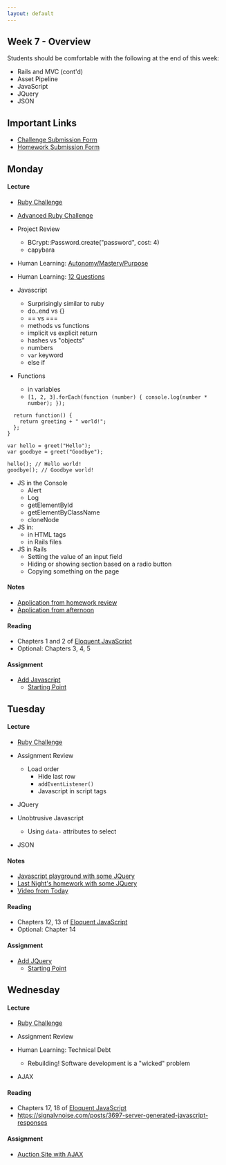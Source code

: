 ```yaml
---
layout: default
---
```


## Week 7 - Overview

Students should be comfortable with the following at the end of this week:

* Rails and MVC (cont'd)
* Asset Pipeline
* JavaScript
* JQuery
* JSON

## Important Links

* [Challenge Submission Form](http://goo.gl/forms/fpcxQCtEqs)
* [Homework Submission Form](https://docs.google.com/forms/d/1lddv00AYx4z9ugJBYv1v2RG_JuMUpWEYPYjQGdCVdgQ/viewform?c=0&w=1)


## Monday

#### Lecture

* [Ruby Challenge](https://github.com/masonfmatthews/rails_assignments/blob/master/challenges/double_loop_challenge.rb)
* [Advanced Ruby Challenge](https://github.com/masonfmatthews/rails_assignments/blob/master/challenges/primes_challenge.rb)
* Project Review
  * BCrypt::Password.create("password", cost: 4)
  * capybara

* Human Learning: [Autonomy/Mastery/Purpose](https://www.youtube.com/watch?v=u6XAPnuFjJc)
* Human Learning: [12 Questions](w7-1/12questions.pdf)

* Javascript
  * Surprisingly similar to ruby
  * do..end vs {}
  * == vs ===
  * methods vs functions
  * implicit vs explicit return
  * hashes vs "objects"
  * numbers
  * `var` keyword
  * else if

* Functions
  * in variables
  * `[1, 2, 3].forEach(function (number) { console.log(number * number); });`

```function greet(greeting) {
  return function() {
    return greeting + " world!";
  };
}

var hello = greet("Hello");
var goodbye = greet("Goodbye");

hello(); // Hello world!
goodbye(); // Goodbye world!
```

* JS in the Console
  * Alert
  * Log
  * getElementById
  * getElementByClassName
  * cloneNode
* JS in:
  * in HTML tags
  * in Rails files
* JS in Rails
  * Setting the value of an input field
  * Hiding or showing section based on a radio button
  * Copying something on the page

#### Notes

* [Application from homework review](https://github.com/tiyd-rails-2015-01/online_voting_example)
* [Application from afternoon](https://github.com/tiyd-rails-2015-01/javascript_playground)

#### Reading

* Chapters 1 and 2 of [Eloquent JavaScript](http://eloquentjavascript.net/)
* Optional: Chapters 3, 4, 5

#### Assignment

* [Add Javascript](https://github.com/tiyd-rails-2015-01/add_javascript)
  * [Starting Point](https://github.com/tiyd-rails-2015-01/coursyl)


## Tuesday

#### Lecture

* [Ruby Challenge](https://github.com/masonfmatthews/rails_assignments/blob/master/challenges/array_and_hash_challenge.rb)
* Assignment Review
  * Load order
    * Hide last row
    * `addEventListener()`
    * Javascript in script tags

* JQuery
* Unobtrusive Javascript
  * Using `data-` attributes to select

* JSON

#### Notes

* [Javascript playground with some JQuery](https://github.com/tiyd-rails-2015-01/javascript_playground)
* [Last Night's homework with some JQuery](https://github.com/tiyd-rails-2015-01/coursyl_with_some_jquery)
* [Video from Today](http://youtu.be/DeoxHlqCowc)


#### Reading

* Chapters 12, 13 of [Eloquent JavaScript](http://eloquentjavascript.net/)
* Optional: Chapter 14

#### Assignment

* [Add JQuery](https://github.com/tiyd-rails-2015-01/add_jquery)
  * [Starting Point](https://github.com/tiyd-rails-2015-01/coursyl_with_some_jquery)


## Wednesday

#### Lecture

* [Ruby Challenge](https://github.com/masonfmatthews/rails_assignments/blob/master/challenges/string_palindrome_challenge.rb)
* Assignment Review

* Human Learning: Technical Debt
  * Rebuilding!  Software development is a "wicked" problem

* AJAX

#### Reading

* Chapters 17, 18 of [Eloquent JavaScript](http://eloquentjavascript.net/)
* https://signalvnoise.com/posts/3697-server-generated-javascript-responses

#### Assignment

* [Auction Site with AJAX](https://github.com/tiyd-rails-2015-01/auction_ajax)


<!--

## Thursday

#### Lecture

* [Ruby Challenge](https://github.com/masonfmatthews/rails_assignments/blob/master/challenges/enumerable_challenge.rb)
* Assignment Review

* Indices
* Capybara (lecture by Thomas and Chris)
* Coverage (simplecov)
* Exercise: Add simplecov to your last weekend's project

## Weekend Assignment - As Pairs

[Auction Site](https://github.com/masonfmatthews/rails_assignments/tree/master/projects/health_tracker)



<!--
Still haven't done:

* [Ruby Challenge](https://github.com/masonfmatthews/rails_assignments/blob/master/challenges/optional_parameters_challenge.rb)
* Paperclip ; Amazon S3 ; SimpleForm
* [SimpleForm](https://github.com/plataformatec/simple_form)

* [Other ruby frameworks](https://blog.engineyard.com/2015/life-beyond-rails-brief-look-alternate-web-frameworks-ruby)

* Devise?

* [Which IDE do Rubyists use?](http://www.sitepoint.com/ides-rubyists-use/?utm_source=rubyweekly&utm_medium=email)

* [Merging Apps and Heroku Deployments](https://github.com/masonfmatthews/rails_assignments/tree/master/assignments/heroku_deployments) - AS PAIRS

* [Student Awards](https://github.com/masonfmatthews/rails_assignments/tree/master/assignments/student_awards)

* [Rails Testing and Coverage](https://github.com/masonfmatthews/rails_assignments/tree/master/assignments/rails_testing_and_coverage)

* https://www.ruby-toolbox.com

* http://mislav.uniqpath.com/poignant-guide/

* Polymorphism?
* Single Table Inheritance?
* "Refactoring"

* scoped associations
<!--
class Item < ActiveRecord::Base
  has_many :orders do
    def for_user(user_id)
      where(user_id: user_id)
    end
  end
end

Item.first.orders.for_user(current_user)

* How to Google
* Multi-tenancy discussion
* Class variables - DON'T
* Just saying: you can return objects when true/false is expected
* Trying to change an array in an outer scope inside a called function.
-->
